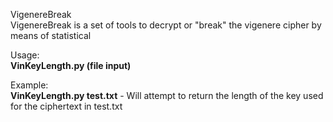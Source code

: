 VigenereBreak<br />
VigenereBreak is a set of tools to decrypt or "break" the vigenere cipher by means of statistical<br />

Usage:<br />
<b>VinKeyLength.py (file input) </b>
<br />

Example:<br />
<b>VinKeyLength.py test.txt</b>  -  Will attempt to return the length of the key used for the ciphertext in test.txt<br />
